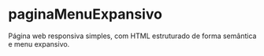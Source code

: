 # paginaMenuExpansivo
Página web responsiva simples, com HTML estruturado de forma semântica e menu expansivo.
